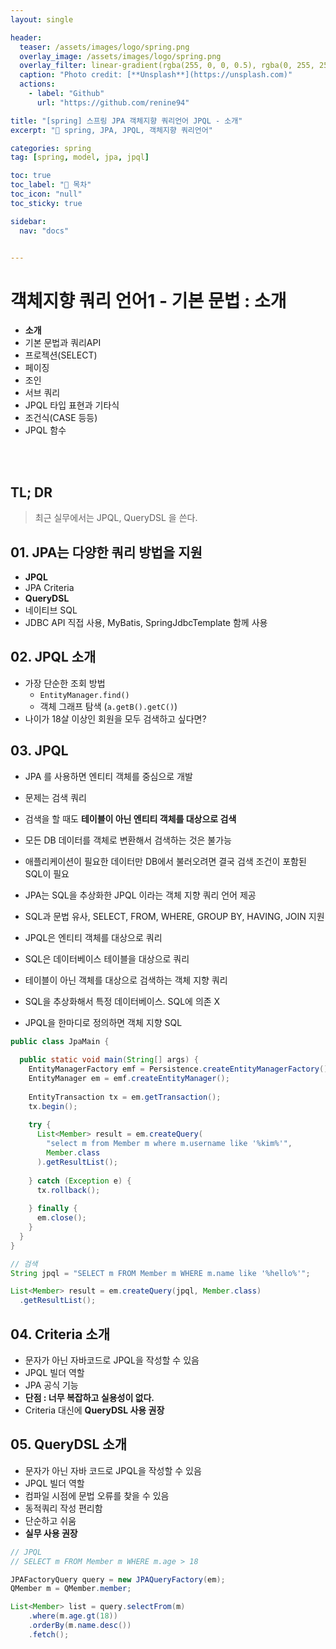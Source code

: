 ```yaml
---
layout: single

header:
  teaser: /assets/images/logo/spring.png
  overlay_image: /assets/images/logo/spring.png
  overlay_filter: linear-gradient(rgba(255, 0, 0, 0.5), rgba(0, 255, 255, 0.5))
  caption: "Photo credit: [**Unsplash**](https://unsplash.com)"
  actions:
    - label: "Github"
      url: "https://github.com/renine94"

title: "[spring] 스프링 JPA 객체지향 쿼리언어 JPQL - 소개"
excerpt: "🚀 spring, JPA, JPQL, 객체지향 쿼리언어"

categories: spring
tag: [spring, model, jpa, jpql]

toc: true
toc_label: "📕 목차"
toc_icon: "null"
toc_sticky: true

sidebar:
  nav: "docs"


---
```


# 객체지향 쿼리 언어1 - 기본 문법 : 소개

- **소개**
- 기본 문법과 쿼리API
- 프로젝션(SELECT)
- 페이징
- 조인
- 서브 쿼리
- JPQL 타입 표현과 기타식
- 조건식(CASE 등등)
- JPQL 함수

<br><br>

## TL; DR

> 최근 실무에서는 JPQL, QueryDSL 을 쓴다.





## 01. JPA는 다양한 쿼리 방법을 지원

- **JPQL**
- JPA Criteria
- **QueryDSL**
- 네이티브 SQL
- JDBC API 직접 사용, MyBatis, SpringJdbcTemplate 함께 사용





## 02. JPQL 소개

- 가장 단순한 조회 방법
  - `EntityManager.find()`
  - 객체 그래프 탐색 (`a.getB().getC()`)
- 나이가 18살 이상인 회원을 모두 검색하고 싶다면?



## 03. JPQL

- JPA 를 사용하면 엔티티 객체를 중심으로 개발
- 문제는 검색 쿼리
- 검색을 할 때도 **테이블이 아닌 엔티티 객체를 대상으로 검색**
- 모든 DB 데이터를 객체로 변환해서 검색하는 것은 불가능
- 애플리케이션이 필요한 데이터만 DB에서 불러오려면 결국 검색 조건이 포함된 SQL이 필요



- JPA는 SQL을 추상화한 JPQL 이라는 객체 지향 쿼리 언어 제공
- SQL과 문법 유사, SELECT, FROM, WHERE, GROUP BY, HAVING, JOIN 지원
- JPQL은 엔티티 객체를 대상으로 쿼리
- SQL은 데이터베이스 테이블을 대상으로 쿼리



- 테이블이 아닌 객체를 대상으로 검색하는 객체 지향 쿼리
- SQL을 추상화해서 특정 데이터베이스. SQL에 의존 X
- JPQL을 한마디로 정의하면 객체 지향 SQL



```java
public class JpaMain {
  
  public static void main(String[] args) {
    EntityManagerFactory emf = Persistence.createEntityManagerFactory();
    EntityManager em = emf.createEntityManager();
    
    EntityTransaction tx = em.getTransaction();
    tx.begin();
    
    try {
      List<Member> result = em.createQuery(
        "select m from Member m where m.username like '%kim%'",
        Member.class
      ).getResultList();
      
    } catch (Exception e) {
      tx.rollback();
      
    } finally {
      em.close();
    }
  }
}
```



```java
// 검색
String jpql = "SELECT m FROM Member m WHERE m.name like '%hello%'";

List<Member> result = em.createQuery(jpql, Member.class)
  .getResultList();
```



## 04. Criteria 소개

- 문자가 아닌 자바코드로 JPQL을 작성할 수 있음
- JPQL 빌더 역할
- JPA 공식 기능
- **단점 : 너무 복잡하고 실용성이 없다.**
- Criteria 대신에 **QueryDSL 사용 권장**



## 05. QueryDSL 소개

- 문자가 아닌 자바 코드로 JPQL을 작성할 수 있음
- JPQL 빌더 역할
- 컴파일 시점에 문법 오류를 찾을 수 있음
- 동적쿼리 작성 편리함
- 단순하고 쉬움
- **실무 사용 권장**

```java
// JPQL
// SELECT m FROM Member m WHERE m.age > 18

JPAFactoryQuery query = new JPAQueryFactory(em);
QMember m = QMember.member;

List<Member> list = query.selectFrom(m)
    .where(m.age.gt(18))
    .orderBy(m.name.desc())
    .fetch();


```



















